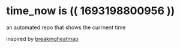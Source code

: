 # time_now is (( 1693198800956 ))

an automated repo that shows the currnent time

inspired by [breakingheatmap](https://github.com/breakingheatmap/breakingheatmap)